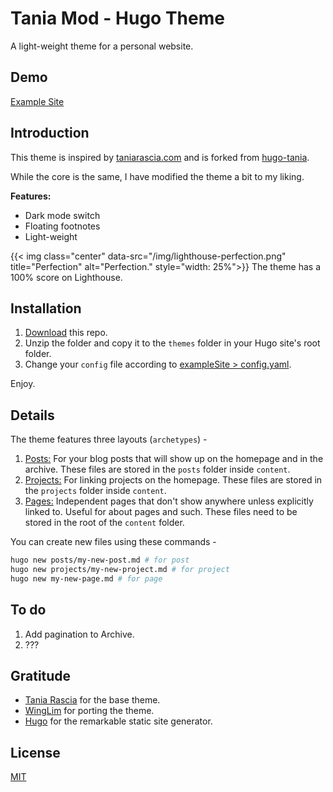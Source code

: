 # Tania Mod - Hugo Theme

A light-weight theme for a personal website.

## Demo
[Example Site](https://theme.thatgurjot.com)

## Introduction
This theme is inspired by [taniarascia.com](https://github.com/taniarascia/taniarascia.com) and is forked from [hugo-tania](https://github.com/WingLim/hugo-tania).

While the core is the same, I have modified the theme a bit to my liking.

**Features:**
- Dark mode switch
- Floating footnotes
- Light-weight

{{< img class="center" data-src="/img/lighthouse-perfection.png" title="Perfection" alt="Perfection." style="width: 25%">}}
The theme has a 100% score on Lighthouse.

## Installation

1. [Download](https://github.com/gsidhu/hugo-tania-mod/archive/refs/heads/main.zip) this repo.
2. Unzip the folder and copy it to the `themes` folder in your Hugo site's root folder.
3. Change your `config` file according to [exampleSite > config.yaml](https://github.com/gsidhu/hugo-tania-mod/blob/main/exampleSite/config.yaml).

Enjoy.

## Details
The theme features three layouts (`archetypes`) -
1. [Posts:](https://github.com/gsidhu/hugo-tania-mod/blob/main/archetypes/posts.md) For your blog posts that will show up on the homepage and in the archive. These files are stored in the `posts` folder inside `content`.
2. [Projects:](https://github.com/gsidhu/hugo-tania-mod/blob/main/archetypes/projects.md) For linking projects on the homepage. These files are stored in the `projects` folder inside `content`.
3. [Pages:](https://github.com/gsidhu/hugo-tania-mod/blob/main/archetypes/default.md) Independent pages that don't show anywhere unless explicitly linked to. Useful for about pages and such. These files need to be stored in the root of the `content` folder.

You can create new files using these commands -
```bash
hugo new posts/my-new-post.md # for post
hugo new projects/my-new-project.md # for project
hugo new my-new-page.md # for page
```

## To do
1. Add pagination to Archive.
2. ???


## Gratitude
- [Tania Rascia](https://github.com/taniarascia/taniarascia.com) for the base theme.
- [WingLim](https://github.com/WingLim/hugo-tania) for porting the theme.
- [Hugo](https://gohugo.io/) for the remarkable static site generator.

## License
[MIT](https://github.com/WingLim/hugo-tania/blob/main/LICENSE)